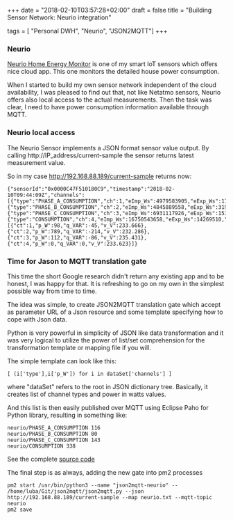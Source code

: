 +++
date = "2018-02-10T03:57:28+02:00"
draft = false
title = "Building Sensor Network: Neurio integration"

tags = [ "Personal DWH", "Neurio", "JSON2MQTT"]
+++

### Neurio
[Neurio Home Energy Monitor](https://www.neur.io/energy-monitor/) is one of my smart IoT sensors which offers nice cloud app. This one monitors the detailed house power consumption.

When I started to build my own sensor network independent of the cloud availability, I was pleased to find out that, not like Netatmo sensors, Neurio offers also local access to the actual measurements. Then the task was clear, I need to have power consumption information available through MQTT.

### Neurio local access
The Neurio Sensor implements a JSON format sensor value output. By calling http://IP_address/current-sample the sensor returns latest measurement value.

So in my case http://192.168.88.189/current-sample returns now:

```
{"sensorId":"0x0000C47F510180C9","timestamp":"2018-02-10T09:44:09Z","channels":[{"type":"PHASE_A_CONSUMPTION","ch":1,"eImp_Ws":4979583905,"eExp_Ws":1792905,"p_W":98,"q_VAR":-45,"v_V":233.666},{"type":"PHASE_B_CONSUMPTION","ch":2,"eImp_Ws":4845889558,"eExp_Ws":3195780,"p_W":789,"q_VAR":-214,"v_V":232.286},{"type":"PHASE_C_CONSUMPTION","ch":3,"eImp_Ws":6931117926,"eExp_Ws":15110144,"p_W":112,"q_VAR":-86,"v_V":235.431},{"type":"CONSUMPTION","ch":4,"eImp_Ws":16750543658,"eExp_Ws":14269510,"p_W":999,"q_VAR":-344,"v_V":233.794}],"cts":[{"ct":1,"p_W":98,"q_VAR":-45,"v_V":233.666},{"ct":2,"p_W":789,"q_VAR":-214,"v_V":232.286},{"ct":3,"p_W":112,"q_VAR":-86,"v_V":235.431},{"ct":4,"p_W":0,"q_VAR":0,"v_V":233.623}]}
```

### Time for Jason to MQTT translation gate
This time the short Google research didn't return any existing app and to be honest, I was happy for that. It is refreshing to go on my own in the simplest possible way from time to time.

The idea was simple, to create JSON2MQTT translation gate which accept as parameter URL of a Json resource and some template specifying how to cope with Json data.

Python is very powerful in simplicity of JSON like data transformation and it was very logical to utilize the power of list/set comprehension for the transformation template or mapping file if you will.

The simple template can look like this:

```
[ (i['type'],i['p_W']) for i in dataSet['channels'] ]
```

where "dataSet" refers to the root in JSON dictionary tree. Basically, it creates list of channel types and power in watts values.

And this list is then easily published over MQTT using Eclipse Paho for Python library, resulting in something like:

```
neurio/PHASE_A_CONSUMPTION 116
neurio/PHASE_B_CONSUMPTION 80
neurio/PHASE_C_CONSUMPTION 143
neurio/CONSUMPTION 338
```

See the complete [source code](https://github.com/lubomirkamensky/json2mqtt)

The final step is as always, adding the new gate into pm2 processes

```
pm2 start /usr/bin/python3 --name "json2mqtt-neurio" -- /home/luba/Git/json2mqtt/json2mqtt.py --json http://192.168.88.189/current-sample --map neurio.txt --mqtt-topic neurio
pm2 save
```

